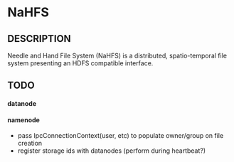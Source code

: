 # NaHFS
## DESCRIPTION
Needle and Hand File System (NaHFS) is a distributed, spatio-temporal file system presenting an HDFS compatible interface.

## TODO
#### datanode
#### namenode
- pass IpcConnectionContext(user, etc) to populate owner/group on file creation
- register storage ids with datanodes (perform during heartbeat?)
